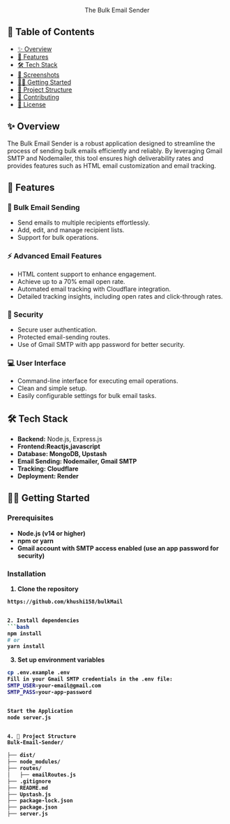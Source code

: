  <p align="center">The Bulk Email Sender</p>
 <h2>📑 Table of Contents</h2>
<ul>
  <li><a href="#overview">✨ Overview</a></li>
  <li><a href="#features">🚀 Features</a></li>
  <li><a href="#tech-stack">🛠️ Tech Stack</a></li>
  <li><a href="#screenshots">📸 Screenshots</a></li>
  <li><a href="#getting-started">🏃‍♂️ Getting Started</a></li>
  <li><a href="#project-structure">📁 Project Structure</a></li>
  <li><a href="#contributing">🤝 Contributing</a></li>
  <li><a href="#license">📄 License</a></li>
</ul>

<h2 id="overview">✨ Overview</h2>
<p>The Bulk Email Sender is a robust application designed to streamline the process of sending bulk emails efficiently and reliably. By leveraging Gmail SMTP and Nodemailer, this tool ensures high deliverability rates and provides features such as HTML email customization and email tracking.</p>

<h2 id="features">🚀 Features</h2>
<h3>📨 Bulk Email Sending</h3>
<ul>
  <li>Send emails to multiple recipients effortlessly.</li>
  <li>Add, edit, and manage recipient lists.</li>
  <li>Support for bulk operations.</li>
</ul>

<h3>⚡ Advanced Email Features</h3>
<ul>
  <li>HTML content support to enhance engagement.</li>
  <li>Achieve up to a 70% email open rate.</li>
  <li>Automated email tracking with Cloudflare integration.</li>
  <li>Detailed tracking insights, including open rates and click-through rates.</li>
</ul>

<h3>🔐 Security</h3>
<ul>
  <li>Secure user authentication.</li>
  <li>Protected email-sending routes.</li>
  <li>Use of Gmail SMTP with app password for better security.</li>
</ul>

<h3>💻 User Interface</h3>
<ul>
  <li>Command-line interface for executing email operations.</li>
  <li>Clean and simple setup.</li>
  <li>Easily configurable settings for bulk email tasks.</li>
</ul>

<h2 id="tech-stack">🛠️ Tech Stack</h2>
<ul>
  <li><strong>Backend:</strong> Node.js, Express.js</li>
  <li><strong>Frontend:Reactjs,javascript</li>
  <li><strong>Database:</strong> MongoDB, Upstash</li>
  <li><strong>Email Sending:</strong> Nodemailer, Gmail SMTP</li>
  <li><strong>Tracking:</strong> Cloudflare</li>
  <li><strong>Deployment:</strong> Render</li>
</ul>


<h2 id="getting-started">🏃‍♂️ Getting Started</h2>
<h3>Prerequisites</h3>
<ul>
  <li>Node.js (v14 or higher)</li>
  <li>npm or yarn</li>
  <li>Gmail account with SMTP access enabled (use an app password for security)</li>
</ul>

### Installation

1. Clone the repository
```bash
https://github.com/khushi158/bulkMail


2. Install dependencies
```bash
npm install
# or
yarn install
```

3. Set up environment variables
```bash
cp .env.example .env
Fill in your Gmail SMTP credentials in the .env file:
SMTP_USER=your-email@gmail.com
SMTP_PASS=your-app-password


Start the Application
node server.js


4. 📁 Project Structure
Bulk-Email-Sender/

├── dist/
├── node_modules/
├── routes/
│   ├── emailRoutes.js
├── .gitignore
├── README.md
├── Upstash.js
├── package-lock.json
├── package.json
├── server.js



